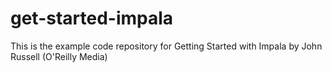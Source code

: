 get-started-impala
==================

This is the example code repository for Getting Started with Impala by John Russell (O'Reilly Media)
